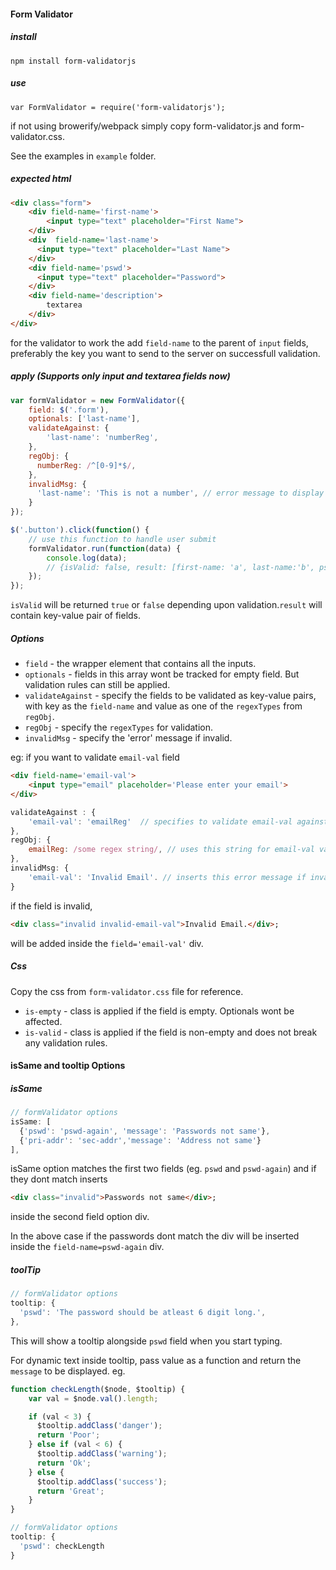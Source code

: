 #### Form Validator

##### install
    npm install form-validatorjs

##### use

    var FormValidator = require('form-validatorjs');

if not using browerify/webpack simply copy form-validator.js and form-validator.css.

See the examples in `example` folder.

##### expected html
```html
<div class="form">
    <div field-name='first-name'>
        <input type="text" placeholder="First Name">
    </div>
    <div  field-name='last-name'>
      <input type="text" placeholder="Last Name">
    </div>
    <div field-name='pswd'>
      <input type="text" placeholder="Password">
    </div>
    <div field-name='description'>
        textarea
    </div>
</div>
```

for the validator to work the add  `field-name` to the parent of `input`  fields, preferably the key you want to send to the server on successfull validation.

##### apply (Supports only input and textarea fields now)

```javascript
var formValidator = new FormValidator({
    field: $('.form'),
    optionals: ['last-name'],
    validateAgainst: {
        'last-name': 'numberReg',
    },
    regObj: {
      numberReg: /^[0-9]*$/,
    },
    invalidMsg: {
      'last-name': 'This is not a number', // error message to display if invalid
    }
});

$('.button').click(function() {
    // use this function to handle user submit
    formValidator.run(function(data) {
        console.log(data); 
        // {isValid: false, result: [first-name: 'a', last-name:'b', pswd: 'c']};
    });
});
```

`isValid`  will be returned `true` or `false` depending upon validation.`result` will contain key-value pair of fields.


##### Options
- `field` - the wrapper element that contains all the inputs.
- `optionals` - fields in this array wont be tracked for empty field. But validation rules can still be applied.
- `validateAgainst`  - specify the fields to be validated as key-value pairs, with key as the `field-name` and value as one of the `regexTypes` from `regObj`.
- `regObj` - specify the `regexTypes` for validation.
- `invalidMsg` - specify the 'error' message if invalid.

eg: if you want to validate `email-val` field

```html
<div field-name='email-val'>
    <input type="email" placeholder='Please enter your email'>
</div>
```

```javascript
validateAgainst : {
    'email-val': 'emailReg'  // specifies to validate email-val against emailReg.
},
regObj: {
    emailReg: /some regex string/, // uses this string for email-val validation.
},
invalidMsg: {
    'email-val': 'Invalid Email'. // inserts this error message if invalid.
}
```

if the field is invalid, 
```html
<div class="invalid invalid-email-val">Invalid Email.</div>;
```

will be added inside the `field='email-val'` div.

##### Css

Copy the css from `form-validator.css` file for reference.

- `is-empty` - class is applied if the field is empty. Optionals wont be affected.
- `is-valid` - class is applied if the field is non-empty and does not break any validation rules.


#### isSame and tooltip Options

##### isSame
```javascript
// formValidator options
isSame: [
  {'pswd': 'pswd-again', 'message': 'Passwords not same'},
  {'pri-addr': 'sec-addr','message': 'Address not same'}
],
```

isSame option matches the first two fields (eg. `pswd`  and `pswd-again`) and if they dont match inserts 

```html
<div class="invalid">Passwords not same</div>;
```

inside the second field option div. 

In the above case if the passwords dont match the div will be inserted inside the `field-name=pswd-again` div.

##### toolTip

```javascript
// formValidator options
tooltip: {
  'pswd': 'The password should be atleast 6 digit long.',
},
```

This will show a tooltip alongside `pswd` field when you start typing.

For dynamic text inside tooltip, pass value as a function and return the `message` to be displayed. eg.

```javascript
function checkLength($node, $tooltip) {
    var val = $node.val().length;

    if (val < 3) {
      $tooltip.addClass('danger');
      return 'Poor';
    } else if (val < 6) {
      $tooltip.addClass('warning');
      return 'Ok';
    } else {
      $tooltip.addClass('success');
      return 'Great';
    }
}

// formValidator options
tooltip: {
  'pswd': checkLength
}
```





